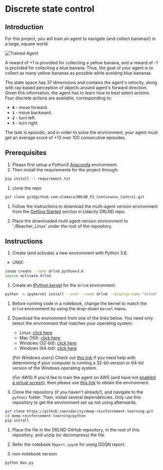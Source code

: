 [//]: # (Image References)

[image1]: https://user-images.githubusercontent.com/10624937/42135619-d90f2f28-7d12-11e8-8823-82b970a54d7e.gif "Banana Seeker"

# Discrete state control

## Introduction

For this project, you will train an agent to navigate (and collect bananas!) in a large, square world.  

![Trained Agent][image1]

A reward of +1 is provided for collecting a yellow banana, and a reward of -1 is provided for collecting a blue banana.  Thus, the goal of your agent is to collect as many yellow bananas as possible while avoiding blue bananas.  

The state space has 37 dimensions and contains the agent's velocity, along with ray-based perception of objects around agent's forward direction.  Given this information, the agent has to learn how to best select actions.  Four discrete actions are available, corresponding to:

- **`0`** - move forward.
- **`1`** - move backward.
- **`2`** - turn left.
- **`3`** - turn right.

The task is episodic, and in order to solve the environment, your agent must get an average score of +13 over 100 consecutive episodes.

## Prerequisites

1. Please first setup a Python3 [Anaconda](https://www.anaconda.com/download) environment.
1. Then install the requirements for the project through:

```bash
pip install -r requirement.txt
```

1. clone the repo

```bash
git clone git@github.com:ulamaca/DRLND_P2_Continuous_Control.git
```

1. Follow the instructions to download the multi-agent version environment from the [Getting Started](https://github.com/udacity/deep-reinforcement-learning/tree/master/p2_continuous-control) section in Udacity DRLND repo.

1. Place the downloaded multi agent version environment to './Reacher_Linux' under the root of the repository.

## Instructions

1. Create (and activate) a new environment with Python 3.6.

- UNIX:

```bash
conda create --name drlnd python=3.6
source activate drlnd
```

1. Create an [IPython kernel](http://ipython.readthedocs.io/en/stable/install/kernel_install.html) for the `drlnd` environment.

```bash
python -m ipykernel install --user --name drlnd --display-name "drlnd"
```

1. Before running code in a notebook, change the kernel to match the `drlnd` environment by using the drop-down `Kernel` menu.

1. Download the environment from one of the links below.  You need only select the environment that matches your operating system:
    - Linux: [click here](https://s3-us-west-1.amazonaws.com/udacity-drlnd/P1/Banana/Banana_Linux.zip)
    - Mac OSX: [click here](https://s3-us-west-1.amazonaws.com/udacity-drlnd/P1/Banana/Banana.app.zip)
    - Windows (32-bit): [click here](https://s3-us-west-1.amazonaws.com/udacity-drlnd/P1/Banana/Banana_Windows_x86.zip)
    - Windows (64-bit): [click here](https://s3-us-west-1.amazonaws.com/udacity-drlnd/P1/Banana/Banana_Windows_x86_64.zip)

    (_For Windows users_) Check out [this link](https://support.microsoft.com/en-us/help/827218/how-to-determine-whether-a-computer-is-running-a-32-bit-version-or-64) if you need help with determining if your computer is running a 32-bit version or 64-bit version of the Windows operating system.

    (_For AWS_) If you'd like to train the agent on AWS (and have not [enabled a virtual screen](https://github.com/Unity-Technologies/ml-agents/blob/master/docs/Training-on-Amazon-Web-Service.md)), then please use [this link](https://s3-us-west-1.amazonaws.com/udacity-drlnd/P1/Banana/Banana_Linux_NoVis.zip) to obtain the environment.

1. Clone the repository (if you haven't already!), and navigate to the `python/` folder.  Then, install several dependencies. Only use this repository to get the environment set up not using afterwards.

```bash
git clone https://github.com/udacity/deep-reinforcement-learning.git
cd deep-reinforcement-learning/python
pip install
```

1. Place the file in the DRLND GitHub repository, in the root of this repository, and unzip (or decompress) the file.

1. Refer the notebook `Report.ipynb` for using DDQN report.

1. non-notebook version

```bash
python Nav.py
```

